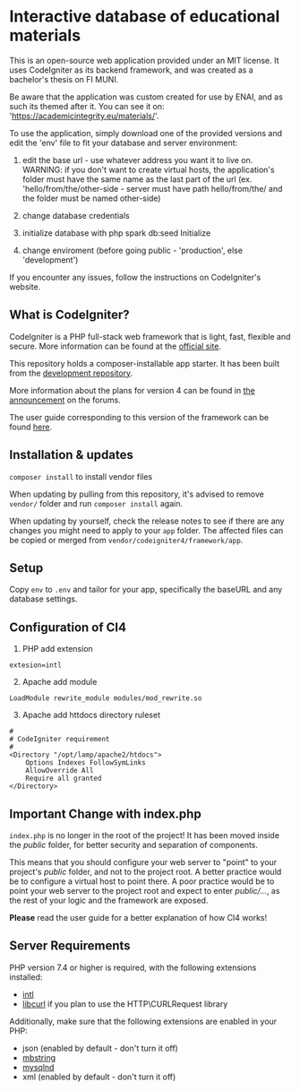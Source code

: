 # Interactive database of educational materials

This is an open-source web application provided under an MIT license.
It uses CodeIgniter as its backend framework, and was created as a bachelor's thesis on FI MUNI.

Be aware that the application was custom created for use by ENAI, and as such its themed after it.
You can see it on: 'https://academicintegrity.eu/materials/'.

To use the application, simply download one of the provided versions and
edit the 'env' file to fit your database and server environment:

1. edit the base url - use whatever address you want it to live on.
    WARNING: if you don't want to create virtual hosts, the application's
    folder must have the same name as the last part of the url
    (ex. 'hello/from/the/other-side - server must have path hello/from/the/
    and the folder must be named other-side)

2. change database credentials
3. initialize database with php spark db:seed Initialize
4. change enviroment (before going public - 'production', else 'development')

If you encounter any issues, follow the instructions on CodeIgniter's website.

## What is CodeIgniter?

CodeIgniter is a PHP full-stack web framework that is light, fast, flexible and secure.
More information can be found at the [official site](http://codeigniter.com).

This repository holds a composer-installable app starter.
It has been built from the
[development repository](https://github.com/codeigniter4/CodeIgniter4).

More information about the plans for version 4 can be found in [the announcement](http://forum.codeigniter.com/thread-62615.html) on the forums.

The user guide corresponding to this version of the framework can be found
[here](https://codeigniter4.github.io/userguide/).

## Installation & updates

`composer install` to install vendor files

When updating by pulling from this repository, it's advised to remove `vendor/` folder and run `composer install` again.

When updating by yourself, check the release notes to see if there are any changes you might need to apply
to your `app` folder. The affected files can be copied or merged from
`vendor/codeigniter4/framework/app`.

## Setup

Copy `env` to `.env` and tailor for your app, specifically the baseURL
and any database settings.


## Configuration of CI4

1) PHP add extension
```
extesion=intl
```


2) Apache add module
```
LoadModule rewrite_module modules/mod_rewrite.so
```

3) Apache add httdocs directory ruleset
```
#
# CodeIgniter requirement
#
<Directory "/opt/lamp/apache2/htdocs">
    Options Indexes FollowSymLinks
    AllowOverride All
    Require all granted
</Directory>
```

## Important Change with index.php

`index.php` is no longer in the root of the project! It has been moved inside the *public* folder,
for better security and separation of components.

This means that you should configure your web server to "point" to your project's *public* folder, and
not to the project root. A better practice would be to configure a virtual host to point there. A poor practice would be to point your web server to the project root and expect to enter *public/...*, as the rest of your logic and the
framework are exposed.

**Please** read the user guide for a better explanation of how CI4 works!

## Server Requirements

PHP version 7.4 or higher is required, with the following extensions installed:

- [intl](http://php.net/manual/en/intl.requirements.php)
- [libcurl](http://php.net/manual/en/curl.requirements.php) if you plan to use the HTTP\CURLRequest library

Additionally, make sure that the following extensions are enabled in your PHP:

- json (enabled by default - don't turn it off)
- [mbstring](http://php.net/manual/en/mbstring.installation.php)
- [mysqlnd](http://php.net/manual/en/mysqlnd.install.php)
- xml (enabled by default - don't turn it off)
